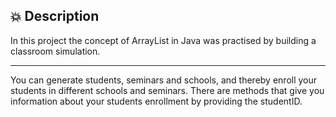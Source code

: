 ## 💥 Description 

In this project the concept of ArrayList in Java was 
practised by building a classroom simulation. 

---

You can generate students, seminars and schools, and thereby 
enroll your students in different schools and seminars. There are
methods that give you information about your students enrollment
by providing the studentID. 

